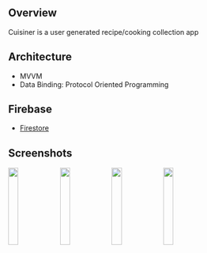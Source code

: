 ## Overview
Cuisiner is a user generated recipe/cooking collection app


 ## Architecture
 - MVVM
 - Data Binding: Protocol Oriented Programming


## Firebase
- [Firestore](https://firebase.google.com/products/firestore/)


## Screenshots
<img src="https://github.com/fthgrsy27/Cuisiner/blob/70d7e689d4ba51760f8527f444b65627e4e96d95/Screenshots/WelcomeScreen.png" width=20% height=20%> <img src="https://github.com/fthgrsy27/Cuisiner/blob/70d7e689d4ba51760f8527f444b65627e4e96d95/Screenshots/SignUpScreen.png" width=20% height=20%>
<img src="https://github.com/fthgrsy27/Cuisiner/blob/c13db718fc3fa78a339818aca1040d833f1e13a2/Screenshots/createNew.png" width=20% height=20%>
<img src="https://github.com/fthgrsy27/Cuisiner/blob/c13db718fc3fa78a339818aca1040d833f1e13a2/Screenshots/discover.png" width=20% height=20%>







